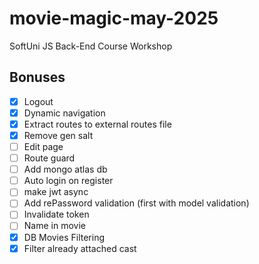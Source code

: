 # movie-magic-may-2025
SoftUni JS Back-End Course Workshop

## Bonuses
 - [x] Logout
 - [x] Dynamic navigation
 - [x] Extract routes to external routes file
 - [x] Remove gen salt
 - [ ] Edit page
 - [ ] Route guard
 - [ ] Add mongo atlas db
 - [ ] Auto login on register
 - [ ] make jwt async
 - [ ] Add rePassword validation (first with model validation)
 - [ ] Invalidate token
 - [ ] Name in movie
 - [x] DB Movies Filtering
 - [x] Filter already attached cast
